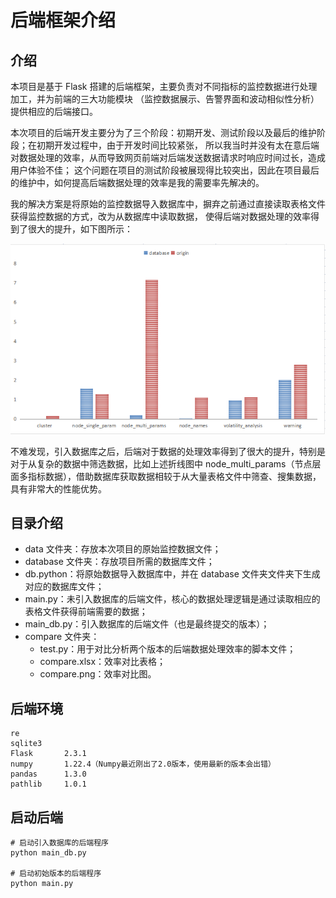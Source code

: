 # 后端框架介绍

## 介绍
本项目是基于 Flask 搭建的后端框架，主要负责对不同指标的监控数据进行处理加工，并为前端的三大功能模块
（监控数据展示、告警界面和波动相似性分析）提供相应的后端接口。

本次项目的后端开发主要分为了三个阶段：初期开发、测试阶段以及最后的维护阶段；在初期开发过程中，由于开发时间比较紧张，
所以我当时并没有太在意后端对数据处理的效率，从而导致网页前端对后端发送数据请求时响应时间过长，造成用户体验不佳；
这个问题在项目的测试阶段被展现得比较突出，因此在项目最后的维护中，如何提高后端数据处理的效率是我的需要率先解决的。

我的解决方案是将原始的监控数据导入数据库中，摒弃之前通过直接读取表格文件获得监控数据的方式，改为从数据库中读取数据，
使得后端对数据处理的效率得到了很大的提升，如下图所示：

<div align=center><img src="./compare/compare.png"></div>

不难发现，引入数据库之后，后端对于数据的处理效率得到了很大的提升，特别是对于从复杂的数据中筛选数据，比如上述折线图中
 node_multi_params（节点层面多指标数据），借助数据库获取数据相较于从大量表格文件中筛查、搜集数据，具有非常大的性能优势。

## 目录介绍
- data 文件夹：存放本次项目的原始监控数据文件；
- database 文件夹：存放项目所需的数据库文件；
- db.python：将原始数据导入数据库中，并在 database 文件夹文件夹下生成对应的数据库文件；
- main.py：未引入数据库的后端文件，核心的数据处理逻辑是通过读取相应的表格文件获得前端需要的数据；
- main_db.py：引入数据库的后端文件（也是最终提交的版本）；
- compare 文件夹：
    - test.py：用于对比分析两个版本的后端数据处理效率的脚本文件；
    - compare.xlsx：效率对比表格；
    - compare.png：效率对比图。
    
## 后端环境
```
re
sqlite3
Flask       2.3.1
numpy       1.22.4（Numpy最近刚出了2.0版本，使用最新的版本会出错）
pandas      1.3.0   
pathlib     1.0.1
```

## 启动后端
```
# 启动引入数据库的后端程序
python main_db.py

# 启动初始版本的后端程序
python main.py
```